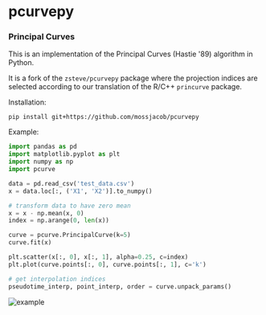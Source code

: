 # pcurvepy
### Principal Curves 

This is an implementation of the Principal Curves (Hastie '89) algorithm in Python.

It is a fork of the `zsteve/pcurvepy` package where 
the projection indices are selected according to our 
translation of the R/C++ `princurve` package.

Installation:
```
pip install git+https://github.com/mossjacob/pcurvepy
```

Example:

```python
import pandas as pd
import matplotlib.pyplot as plt
import numpy as np
import pcurve

data = pd.read_csv('test_data.csv')
x = data.loc[:, ('X1', 'X2')].to_numpy()

# transform data to have zero mean
x = x - np.mean(x, 0)
index = np.arange(0, len(x))

curve = pcurve.PrincipalCurve(k=5)
curve.fit(x)

plt.scatter(x[:, 0], x[:, 1], alpha=0.25, c=index)
plt.plot(curve.points[:, 0], curve.points[:, 1], c='k')

# get interpolation indices
pseudotime_interp, point_interp, order = curve.unpack_params()


```

![example](example.png)
